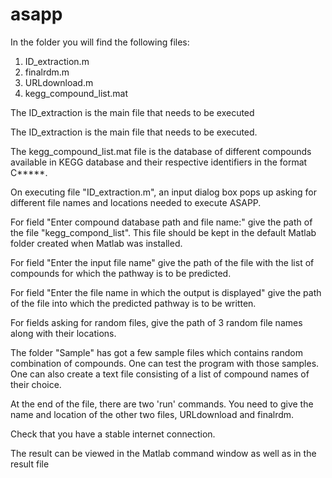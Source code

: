 # asapp
In the folder you will find the following files:
1. ID_extraction.m
2. finalrdm.m
3. URLdownload.m
4. kegg_compound_list.mat

The ID_extraction is the main file that needs to be executed

The ID_extraction is the main file that needs to be executed.

The kegg_compound_list.mat file is the database of different compounds available in KEGG database and their respective identifiers in the format C*****.

On executing file "ID_extraction.m", an input dialog box pops up asking for different file names and locations needed to execute ASAPP.

For field "Enter compound database path and file name:" give the path of the file "kegg_compond_list". This file should be kept in the default Matlab folder created when Matlab was installed.

For field "Enter the input file name" give the path of the file with the list of compounds for which the pathway is to be predicted.

For field "Enter the file name in which the output is displayed" give the path of the file into which the predicted pathway is to be written.

For fields asking for random files, give the path of 3 random file names along with their locations.

The folder "Sample" has got a few sample files which contains random combination of compounds. One can test the program with those samples. One can also create a text file consisting of a list of compound names of their choice.

At the end of the file, there are two 'run' commands. You need to give the name and location of the other two files, URLdownload and finalrdm.

Check that you have a stable internet connection.

The result can be viewed in the Matlab command window as well as in the result file
